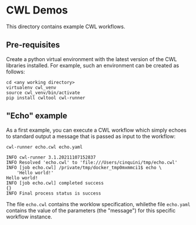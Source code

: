 # CWL Demos
This directory contains example CWL workflows.

## Pre-requisites
Create a python virtual environment with the latest version of the CWL libraries installed. For example, such an environment can be created as follows:
```
cd <any working directory>
virtualenv cwl_venv
source cwl_venv/bin/activate
pip install cwltool cwl-runner
```

## "Echo" example

As a first example, you can execute a CWL workflow which simply echoes to standard output a message that is passed as input to the workflow:

```
cwl-runner echo.cwl echo.yaml

INFO cwl-runner 3.1.20211107152837
INFO Resolved 'echo.cwl' to 'file:///Users/cinquini/tmp/echo.cwl'
INFO [job echo.cwl] /private/tmp/docker_tmp0mxmmci1$ echo \
    'Hello world!'
Hello world!
INFO [job echo.cwl] completed success
{}
INFO Final process status is success
```

The file `echo.cwl` contains the worklow specification, whilethe file `echo.yaml` contains the value of the parameters (the "message") for this specific workflow instance.

